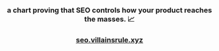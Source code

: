 <h3 align='center'>a chart proving that SEO controls how your product reaches the masses. 📈</h3>
<h3 align='center'><a href='https://seo.villainsrule.xyz'>seo.villainsrule.xyz</a></h3>
